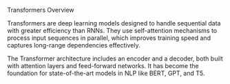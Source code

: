 Transformers Overview

Transformers are deep learning models designed to handle sequential data with greater efficiency than RNNs. They use self-attention mechanisms to process input sequences in parallel, which improves training speed and captures long-range dependencies effectively.

The Transformer architecture includes an encoder and a decoder, both built with attention layers and feed-forward networks. It has become the foundation for state-of-the-art models in NLP like BERT, GPT, and T5.